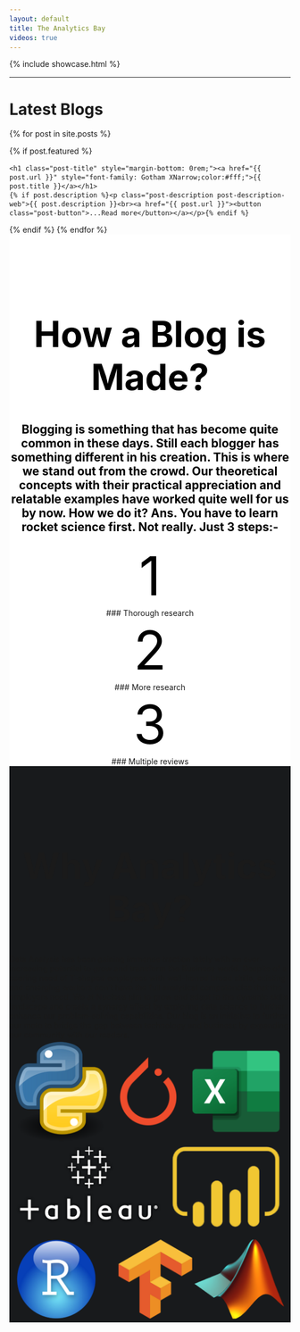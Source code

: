 ```yaml
---
layout: default
title: The Analytics Bay
videos: true
---
```

<html>
{% include showcase.html %}
</html><script src="https://kit.fontawesome.com/aef02ef4d3.js" crossorigin="anonymous"></script>
<link rel="stylesheet" href="https://kit-free.fontawesome.com/releases/latest/css/free-v4-font-face.min.css" media="all">
<style>
h3{
  color:#000;
}
</style>
<div class="container">
<hr style="border-top: .1rem solid white;">
<h1>Latest Blogs</h1>
{% for post in site.posts %}

{% if post.featured %}
  <div class="post post-web">


    <h1 class="post-title" style="margin-bottom: 0rem;"><a href="{{ post.url }}" style="font-family: Gotham XNarrow;color:#fff;">{{ post.title }}</a></h1>
    {% if post.description %}<p class="post-description post-description-web">{{ post.description }}<br><a href="{{ post.url }}"><button class="post-button">...Read more</button></a></p>{% endif %}

  </div>
  {% endif %}
{% endfor %}

</div>

<!--  -----------------------------------------------------------------------------------------------------  -->
<div id="what" style="background-color:#fff">
<div class="container" style="padding-top: 50px; 

padding-bottom: 50px; 
text-align: center;">
  <h1 style="font-size: 4rem;color:#000;"> How a Blog is Made? </h1>
  <h2 style="color:#000;">Blogging is something that has become quite common in these days. Still each blogger has something different in his creation. This is where we stand out from the crowd. Our theoretical concepts with their practical appreciation and relatable examples have worked quite well for us by now. How we do it? Ans. You have to learn rocket science first. Not really. Just 3 steps:- 
</h2>

<div class="row first-xs between-sm">
    <div class="col-xs-12 col-sm-4" markdown="1" style="text-align:center">

<div style="font-size: 6rem; color:#000;">1</div>
###  Thorough research 



  </div>

  <div class="col-xs-12 col-sm-4" markdown="1" style="text-align:center">

<div style="font-size: 6rem; color:#000;">2</div>
###  More research 

  </div>

  <div class="col-xs-12 col-sm-4" markdown="1" style="text-align:center">

<div style="font-size: 6rem; color:#000;">3</div>
###  Multiple reviews

  </div>

</div>
</div>

<!--              --------------------------------------------------------------------------------            -->
<div id="what-d" style="background-color:#181a1c">
<div class="container" style="padding-top: 50px; 

padding-bottom: 50px; 
text-align: center;">
  <h1 style="font-size: 4rem"> Why Analytics Bay? </h1>

<div class="row first-xs between-sm">
    <div class="col-xs-12 col-sm-4 col-lg-6" markdown="1" style="text-align:left">
Data Analysis has been gaining immense traction lately with an ever-increasing potential to grow and transform the Business world. Despite of a soaring need of T-shaped employees with well-honed broad skills, existing and emerging workers don’t have the full analytical competencies that the employers need.
We at Nucleus aim to grow and adapt to the dynamic skills landscape and create a synergy effect by exploring data science to further enhance our problem-solving capabilities. Our blog is an initiative to further our moto to bridge the gap between technology and business by expanding our community with our readers.
  </div>
  <div class="col-xs-0 col-sm-0 col-lg-2">
    

  </div>

  <div class="col-xs-12 col-sm-4 col-lg-4">
    
<img src="/logos.png" class="logosimage">
  </div>

</div>
<!-- ------------------------------------------------------------------------------------------------ -->
</div>
</div>


